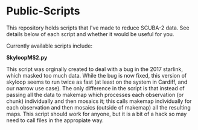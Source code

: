 # Public-Scripts

This repository holds scripts that I've made to reduce SCUBA-2 data. See details below of each script and whether it would be useful for you.

Currently available scripts include:

**SkyloopMS2.py**

This script was orginally created to deal with a bug in the 2017 starlink, which masked too much data. While the bug is now fixed, this version of skyloop seems to run twice as fast (at least on the system in Cardiff, and our narrow use case). The only difference in the script is that instead of passing all the data to makemap which processes each observation (or chunk) individually and then mosaics it; this calls makemap individually for each observation and then mosaics (outside of makemap) all the resulting maps. This script should work for anyone, but it is a bit of a hack so may need to call files in the appropiate way.
